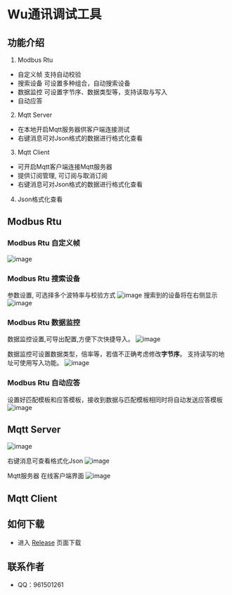 # Wu通讯调试工具

## 功能介绍
1. Modbus Rtu 
- 自定义帧  支持自动校验
- 搜索设备  可设置多种组合，自动搜索设备
- 数据监控  可设置字节序、数据类型等，支持读取与写入
- 自动应答  
2. Mqtt Server
- 在本地开启Mqtt服务器供客户端连接测试
- 右键消息可对Json格式的数据进行格式化查看
3. Mqtt Client
- 可开启Mqtt客户端连接Mqtt服务器
- 提供订阅管理, 可订阅与取消订阅
- 右键消息可对Json格式的数据进行格式化查看
4. Json格式化查看

## Modbus Rtu
### Modbus Rtu 自定义帧
![image](https://github.com/Monika1313/Wu.CommTool/blob/master/Wu.CommTool/Images/About/ModbusRtu自定义帧.png)

### Modbus Rtu 搜索设备
参数设置, 可选择多个波特率与校验方式
![image](https://github.com/Monika1313/Wu.CommTool/blob/master/Wu.CommTool/Images/About/ModbusRtu搜索设备设置.png)
搜索到的设备将在右侧显示
![image](https://github.com/Monika1313/Wu.CommTool/blob/master/Wu.CommTool/Images/About/ModbusRtu搜索设备中.png)

### Modbus Rtu 数据监控
数据监控设置,可导出配置,方便下次快捷导入。
![image](https://github.com/Monika1313/Wu.CommTool/blob/master/Wu.CommTool/Images/About/ModbusRtu数据监控设置.png)

数据监控可设置数据类型，倍率等，若值不正确考虑修改**字节序**。 支持读写的地址可使用写入功能。
![image](https://github.com/Monika1313/Wu.CommTool/blob/master/Wu.CommTool/Images/About/ModbusRtu数据监控.png)

### Modbus Rtu 自动应答
设置好匹配模板和应答模板，接收到数据与匹配模板相同时将自动发送应答模板
![image](https://github.com/Monika1313/Wu.CommTool/blob/master/Wu.CommTool/Images/About/ModbusRtu自动应答.png)

## Mqtt Server
![image](https://github.com/Monika1313/Wu.CommTool/blob/master/Wu.CommTool/Images/About/Mqtt服务器.png)

右键消息可查看格式化Json
![image](https://github.com/Monika1313/Wu.CommTool/blob/master/Wu.CommTool/Images/About/Mqtt服务器查看格式化Json.png)

Mqtt服务器 在线客户端界面
![image](https://github.com/Monika1313/Wu.CommTool/blob/master/Wu.CommTool/Images/About/Mqtt客户端.png)

## Mqtt Client

## 如何下载
- 进入 [Release](https://github.com/Monika1313/Wu.CommTool/releases) 页面下载

## 联系作者
- QQ：961501261
